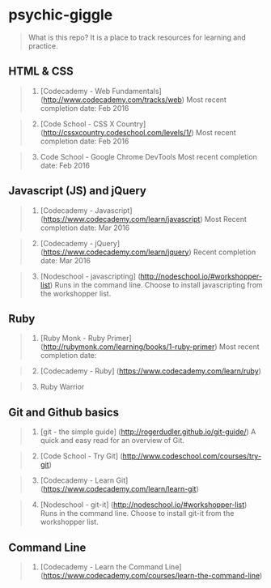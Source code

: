 # psychic-giggle
> What is this repo? It is a place to track resources for learning and practice.

## HTML & CSS

> 1. [Codecademy - Web Fundamentals] (http://www.codecademy.com/tracks/web)
> Most recent completion date: Feb 2016

> 2. [Code School - CSS X Country] (http://cssxcountry.codeschool.com/levels/1/)
> Most recent completion date: Feb 2016

> 3. Code School - Google Chrome DevTools
> Most recent completion date: Feb 2016

## Javascript (JS) and jQuery

> 1. [Codecademy - Javascript] (https://www.codecademy.com/learn/javascript)
> Most Recent completion date: Mar 2016

> 2. [Codecademy - jQuery] (https://www.codecademy.com/learn/jquery)
Recent completion date: Mar 2016

> 3. [Nodeschool - javascripting] (http://nodeschool.io/#workshopper-list)
> Runs in the command line. Choose to install javascripting from the workshopper list.

## Ruby

> 1. [Ruby Monk - Ruby Primer] (http://rubymonk.com/learning/books/1-ruby-primer)
> Most recent completion date: 

> 2. [Codecademy - Ruby] (https://www.codecademy.com/learn/ruby)

> 3. Ruby Warrior

## Git and Github basics

> 1. [git - the simple guide] (http://rogerdudler.github.io/git-guide/)
> A quick and easy read for an overview of Git.

> 2. [Code School - Try Git] (http://www.codeschool.com/courses/try-git)

> 3. [Codecademy - Learn Git] (https://www.codecademy.com/learn/learn-git)

> 4. [Nodeschool - git-it] (http://nodeschool.io/#workshopper-list)
> Runs in the command line. Choose to install git-it from the workshopper list.

## Command Line

> 1. [Codecademy - Learn the Command Line] (https://www.codecademy.com/courses/learn-the-command-line)

